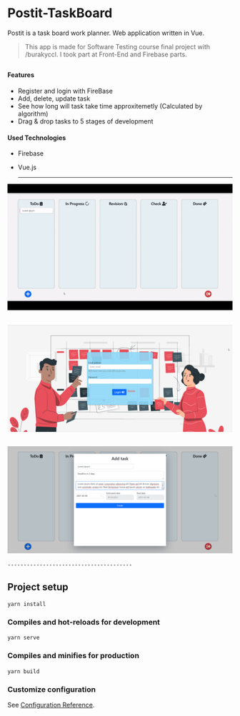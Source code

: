 # Postit-TaskBoard

Postit is a task board work planner. Web application written in Vue. 

> This app is made for Software Testing course final project with /burakyccl. I took part at Front-End and Firebase parts.

##
#### Features
  - Register and login with FireBase
  - Add, delete, update task
  - See how long will task take time approxitemetly (Calculated by algorithm)
  - Drag & drop tasks to 5 stages of development


#### Used Technologies
  - Firebase
  - Vue.js
  
    ---------------------------------------

![Screen shot](https://raw.githubusercontent.com/burakyccl/Postit-TaskBoard/main/gif.gif)
##
![Screen shot](https://raw.githubusercontent.com/burakyccl/Postit-TaskBoard/main/ss1.png)
##
![Screen shot](https://raw.githubusercontent.com/burakyccl/Postit-TaskBoard/main/ss2.png)

    ---------------------------------------
    
## Project setup
```
yarn install
```

### Compiles and hot-reloads for development
```
yarn serve
```

### Compiles and minifies for production
```
yarn build
```

### Customize configuration
See [Configuration Reference](https://cli.vuejs.org/config/).
